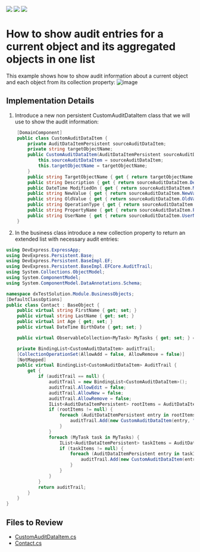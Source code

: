 <!-- default badges list -->
![](https://img.shields.io/endpoint?url=https://codecentral.devexpress.com/api/v1/VersionRange/128593609/23.1.5%2B)
[![](https://img.shields.io/badge/Open_in_DevExpress_Support_Center-FF7200?style=flat-square&logo=DevExpress&logoColor=white)](https://supportcenter.devexpress.com/ticket/details/E4565)
[![](https://img.shields.io/badge/📖_How_to_use_DevExpress_Examples-e9f6fc?style=flat-square)](https://docs.devexpress.com/GeneralInformation/403183)
<!-- default badges end -->
<!-- default file list -->


<!-- default file list end -->
# How to show audit entries for a current object and its aggregated objects in one list

This example shows how to show audit information about a current object and each object from its collection property:
![image](https://github.com/DevExpress-Examples/XAF_how-to-show-audit-entries-for-a-current-object-and-its-aggregated-objects-in-one-list-e4565/assets/14300209/cc683e55-8757-474b-958f-004e8cf3a291)

## Implementation Details
1. Introduce a new non persistent CustomAuditDataItem class that we will use to show the audit information:</p>

```cs
    [DomainComponent]
    public class CustomAuditDataItem {
        private AuditDataItemPersistent sourceAuditDataItem;
        private string targetObjectName;
        public CustomAuditDataItem(AuditDataItemPersistent sourceAuditDataItem, string targetObjectName) {
            this.sourceAuditDataItem = sourceAuditDataItem;
            this.targetObjectName = targetObjectName;
        }
        public string TargetObjectName { get { return targetObjectName; } }
        public string Description { get { return sourceAuditDataItem.Description; } }
        public DateTime ModifiedOn { get { return sourceAuditDataItem.ModifiedOn; } }
        public string NewValue { get { return sourceAuditDataItem.NewValue; } }
        public string OldValue { get { return sourceAuditDataItem.OldValue; } }
        public string OperationType { get { return sourceAuditDataItem.OperationType; } }
        public string PropertyName { get { return sourceAuditDataItem.PropertyName; } }
        public string UserName { get { return sourceAuditDataItem.UserName; } }
    }

```


2. In the business class introduce a new collection property to return an extended list with necessary audit entries:

```cs
using DevExpress.ExpressApp;
using DevExpress.Persistent.Base;
using DevExpress.Persistent.BaseImpl.EF;
using DevExpress.Persistent.BaseImpl.EFCore.AuditTrail;
using System.Collections.ObjectModel;
using System.ComponentModel;
using System.ComponentModel.DataAnnotations.Schema;

namespace dxTestSolution.Module.BusinessObjects;
[DefaultClassOptions]
public class Contact : BaseObject {
    public virtual string FirstName { get; set; }
    public virtual string LastName { get; set; }
    public virtual int Age { get; set; }
    public virtual DateTime BirthDate { get; set; }

    public virtual ObservableCollection<MyTask> MyTasks { get; set; } = new ObservableCollection<MyTask>();

    private BindingList<CustomAuditDataItem> auditTrail;
    [CollectionOperationSet(AllowAdd = false, AllowRemove = false)]
    [NotMapped]
    public virtual BindingList<CustomAuditDataItem> AuditTrail {
        get {
            if (auditTrail == null) {
                auditTrail = new BindingList<CustomAuditDataItem>();
                auditTrail.AllowEdit = false;
                auditTrail.AllowNew = false;
                auditTrail.AllowRemove = false;
                IList<AuditDataItemPersistent> rootItems = AuditDataItemPersistent.GetAuditTrail(ObjectSpace, this);
                if (rootItems != null) {
                    foreach (AuditDataItemPersistent entry in rootItems) {
                        auditTrail.Add(new CustomAuditDataItem(entry, "Contact"));
                    }
                }
                foreach (MyTask task in MyTasks) {
                    IList<AuditDataItemPersistent> taskItems = AuditDataItemPersistent.GetAuditTrail(ObjectSpace, task);
                    if (taskItems != null) {
                        foreach (AuditDataItemPersistent entry in taskItems) {
                            auditTrail.Add(new CustomAuditDataItem(entry, "Task - " +  task.Subject));
                        }
                    }
                }
            }
            return auditTrail;
        }
    }
}

```

## Files to Review

* [CustomAuditDataItem.cs](CS/EF/ExtendAuditEF/ExtendAuditEF.Module/BusinessObjects/CustomAuditDataItem.cs)
* [Contact.cs](CS/EF/ExtendAuditEF/ExtendAuditEF.Module/BusinessObjects/Contact.cs)

